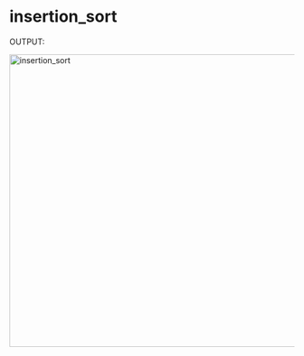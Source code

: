# insertion_sort


OUTPUT:

<img width="518" alt="insertion_sort" src="https://user-images.githubusercontent.com/126075191/234513576-984f4136-5e77-4e92-9bec-2d0d61af4348.PNG">
